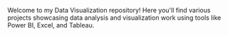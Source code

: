 Welcome to my Data Visualization repository! Here you'll find various projects showcasing data analysis and visualization work using tools like Power BI, Excel, and Tableau.





